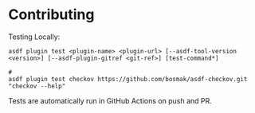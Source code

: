 # Contributing

Testing Locally:

```shell
asdf plugin test <plugin-name> <plugin-url> [--asdf-tool-version <version>] [--asdf-plugin-gitref <git-ref>] [test-command*]

#
asdf plugin test checkov https://github.com/bosmak/asdf-checkov.git "checkov --help"
```

Tests are automatically run in GitHub Actions on push and PR.
